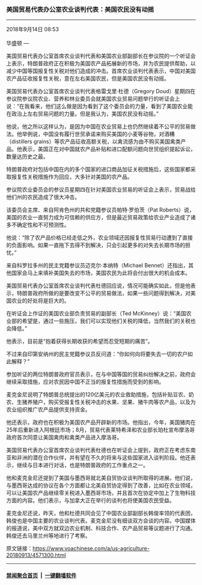 ### 美国贸易代表办公室农业谈判代表：美国农民没有动摇
------------------------

<div class="published">
 <span class="date" title="中国时间">
  <time datetime="2018-09-14T08:53:43+08:00">
   2018年9月14日 08:53
  </time>
 </span>
</div>
<br/>
<div class="wsw">
 <span class="dateline">
  华盛顿 —
 </span>
 <p>
  美国贸易代表办公室首席农业谈判代表和美国农业部副部长在参议院的一个听证会上表示，特朗普政府正在积极为美国农产品拓展新的市场，并为农民提供帮助，以减少中国等国报复性关税对他们造成的冲击。首席农业谈判代表表示，中国对美国农产品征收报复性关税，意在左右美国农民，但是美国农民没有动摇。
 </p>
 <p>
  美国贸易代表办公室首席农业谈判代表格雷戈里·杜德（Gregory Doud）星期四在参议院参议院农业、营养和林业委员会就美国农业贸易问题举行的听证会上说：“在我看来，他们这么做是因为看到了这个委员会的力量，看到了美国农业能在政治上左右贸易问题的力量。但是我认为，美国农民没有动摇。”
 </p>
 <p>
  他说，他之所以这样认为，是因为中国在农业贸易上也仍然继续着不公平的贸易做法。他举例说，中国没有履行世贸承诺来购买美国的小麦等谷物，对酒糟（distillers grains）等农产品征收高额关税，以禽流感为由不购买美国禽类产品。他表示，美国正在对中国就农产品补贴和进口配额问题向世贸组织提起诉讼，数量达历史之最。
 </p>
 <p>
  特朗普政府对包括中国在内的多个国家的进口商品加征关税措施后，这些国家都采取报复性关税措施作为回应，大多针对美国的农产品。
 </p>
 <p>
  参议院农业委员会的参议员星期四在针对美国农业贸易的听证会上表示，贸易战给他们州的农民造成了很大冲击。
 </p>
 <p>
  该委员会主席、来自阿肯色州的共和党籍参议员帕特·罗伯茨（Pat Roberts）说，美国的农业一直努力成为可信赖的供应方，但是最近贸易政策给农业产业造成了诸多不确定性和不可预测性。
 </p>
 <p>
  他说：“除了农产品价格已经走低之外，农业领域还因报复性贸易行动遭到了直接的负面影响。如果一直拖下去得不到解决，只会引起更多的对失去长期市场的担忧。”
 </p>
 <p>
  来自科罗拉多州的民主党籍参议员迈克尔·本纳特（Michael Bennet）还指出，其他国家会马上来填补美国失去的市场，美国农民为此将会付出很大的机会成本。
 </p>
 <p>
  美国贸易代表办公室首席农业谈判代表杜德回应说，情况可能确实如此，但是他表示，特朗普政府所做的是要改变不公平的贸易做法，如果一些问题得到解决，对美国农业的好处将是巨大的。
 </p>
 <p>
  在听证会上作证的美国农业部负责贸易的副部长（Ted McKinney）说：“美国农业部的希望是，通过一些施压，我们可以实现他们关税的降低，当然我们的关税也会降低。”
 </p>
 <p>
  他表示，目前是“抱着获得长期收获的希望而忍受短期的痛苦”。
 </p>
 <p>
  不过来自印第安纳州的民主党籍参议员反问道：“你如何向将要失去一切的农户如此解释？”
 </p>
 <p>
  参加听证的两位特朗普政府官员表示，在与中国等国的贸易纠纷解决之前，政府会继续采取措施，应对农民因中国不正当的报复性措施而受到的影响。
 </p>
 <p>
  麦克金尼说明了特朗普总统提出的120亿美元的农业救助措施，包括补贴豆农、奶农、生猪养殖户，购买受报复性关税冲击的水果、坚果、猪牛肉等农产品，以及为农业组织推广农产品提供支持资金。
 </p>
 <p>
  他还表示，政府也在积极为美国农产品开辟新的市场。他指出，今年，美国猪肉在25年后重新进入阿根廷市场；8月，贸易代表莱特希泽和农业部长珀杜宣布摩洛哥政府首次同意让美国禽肉和禽类产品进入摩洛哥。
 </p>
 <p>
  美国贸易代表办公室首席农业谈判代表杜德也在听证会上提到，政府正在考虑东南亚和非洲的潜在合作伙伴，并有望在不久的将来与这些国家进入谈判阶段。他还表示，继续与日本进行对话，也是特朗普政府的工作重点之一。
 </p>
 <p>
  他和麦克金尼还提到了美国与墨西哥就北美自贸协议谈判所取得的进展。他们说，与墨西哥达成的协议在各个方面都让北美自贸协定得到了改善，比如在农业领域，可以让美国农产品继续零关税进入墨西哥市场，并且首次在协定中加上了生物科技方面的内容。他们表示，与加拿大正在举行的谈判也将使美国农民受益。
 </p>
 <p>
  麦克金尼还说，昨天，他和杜德共同会见了中国农业部副部长韩俊率领的代表团，韩俊也是中国主要的农业谈判代表。麦克金尼没有细谈双方会谈的内容。中国媒体的报道说，美中双方就双边农业机制、科技合作、农产品贸易等议题进行了沟通。韩俊还去马里兰州等地进行了考察。
 </p>
</div>

原文链接：https://www.voachinese.com/a/us-agriculture-20180913/4571300.html


------------------------
#### [禁闻聚合首页](https://github.com/gfw-breaker/banned-news/blob/master/README.md) &nbsp;|&nbsp;  [一键翻墙软件](https://github.com/gfw-breaker/nogfw/blob/master/README.md)